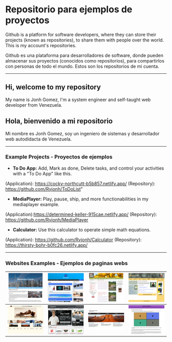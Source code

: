 # Repositorio para ejemplos de proyectos

Github is a platform for software developers, where they can store their projects (known as repositories), to share them with people over the world. This is my account's repositories.

Github es una plataforma para desarrolladores de software, donde pueden almacenar sus proyectos (conocidos como repositorios), para compartirlos con personas de todo el mundo. Estos son los repositorios de mi cuenta.


---
## Hi, welcome to my repository
My name is Jonh Gomez, I'm a system engineer and self-taught web developer from Venezuela.

## Hola, bienvenido a mi repositorio
Mi nombre es Jonh Gomez, soy un ingeniero de sistemas y desarrollador web autodidacta de Venezuela.

---
### Example Projects - Proyectos de ejemplos

* **To Do App:** Add, Mark as done, Delete tasks, and control your activities with a "To Do App" like this.

(Application): https://cocky-northcutt-b5b857.netlify.app/
(Repository): https://github.com/Rvjonh/ToDoList"

* **MediaPlayer:** Play, pause, ship, and more functionabilities in my mediaplayer example.

(Application):https://determined-keller-915cae.netlify.app/ (Repository): https://github.com/Rvjonh/MediaPlayer

* **Calculator:** Use this calculator to operate simple math equations.

(Application): https://github.com/Rvjonh/Calculator
(Repository): https://thirsty-bohr-b0fc26.netlify.app/


---
### Websites Examples - Ejemplos de paginas webs

|[![Website-1](Assets/website-images/website-1-min.png)](https://ecstatic-banach-d58de6.netlify.app/ "website-1")|[![Website-2](Assets/website-images/website-2-min.png)](https://naughty-newton-f08d63.netlify.app/ "website-2")|[![Website-3](Assets/website-images/website-3-min.png)](https://dazzling-shaw-566991.netlify.app/ "website-3")|[![Website-4](Assets/website-images/website-4-min.png)](https://thirsty-bardeen-70c364.netlify.app/ "website-4")|
|---|---|---|---|
|[![Website-5](Assets/website-images/website-5-min.png)](https://objective-liskov-3c2e0f.netlify.app/ "website-5")|[![Website-6](Assets/website-images/website-6-min.png)](https://upbeat-payne-47c93e.netlify.app/ "website-6")|[![Website-7](Assets/website-images/website-7-min.png)](https://musing-wing-7f7ee4.netlify.app/# "website-7")|[![Website-8](Assets/website-images/website-8-min.png)](https://sad-visvesvaraya-feb9c0.netlify.app/ "website-8")|